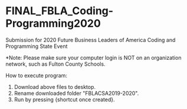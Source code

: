# FINAL_FBLA_Coding-Programming2020
Submission for 2020 Future Business Leaders of America Coding and Programming State Event

*Note: Please make sure your computer login is NOT on an organization network, such as Fulton County Schools.

How to execute program:
1. Download above files to desktop.
2. Rename downloaded folder "FBLACSA2019-2020".
3. Run by pressing {shortcut once created}.
